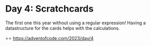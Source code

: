 # Day 4: Scratchcards

The first one this year without using a regular expression! Having a 
datastructure for the cards helps with the calculations. 

⭐️⭐️ https://adventofcode.com/2023/day/4
